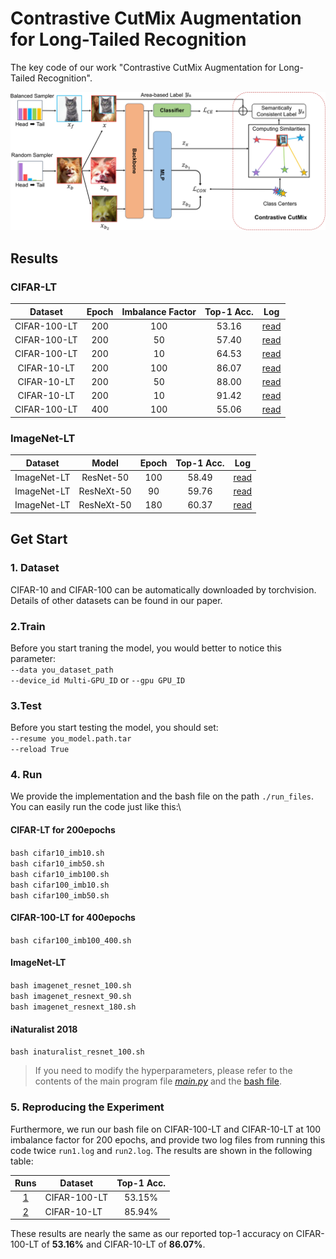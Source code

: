 # Contrastive CutMix Augmentation for Long-Tailed Recognition
The key code of our work "Contrastive CutMix Augmentation for Long-Tailed Recognition".

![framework](img/frame.jpg)
## Results
### CIFAR-LT 

|   Dataset    | Epoch | Imbalance Factor |Top-1 Acc.|             Log             |
|:------------:|:-----:|:----------------:|:-----:|:---------------------------:|
| CIFAR-100-LT |  200  |       100        |   53.16    | [read](\log\cifar100_100.log) |
| CIFAR-100-LT |  200  |        50        |   57.40    | [read](\log\cifar100_50.log) |
| CIFAR-100-LT |  200  |        10        |   64.53    | [read](\log\cifar100_10.log) |
| CIFAR-10-LT  |  200  |       100        |   86.07    | [read](\log\cifar10_100.log) |
| CIFAR-10-LT  |  200  |        50        |   88.00    | [read](\log\cifar10_50.log) |
| CIFAR-10-LT  |  200  |        10        |   91.42    | [read](\log\cifar10_10.log) |
| CIFAR-100-LT |  400  |       100        |   55.06    | [read](\log\cifar100_400.log) |


### ImageNet-LT 
| Dataset  |   Model    | Epoch | Top-1 Acc. |                  Log                  |
|:--------:|:----------:|:-----:|:----------:|:-------------------------------------:|
| ImageNet-LT | ResNet-50  |  100  |   58.49    | [read](\log\imagenet_resnet_100.log)  |
|  ImageNet-LT  | ResNeXt-50 |  90   |   59.76    | [read](\log\imagenet_resnext_90.log)  |
| ImageNet-LT  | ResNeXt-50 |  180  |   60.37    | [read](\log\imagenet_resnext_180.log) |

[//]: # (|  iNaturalist 2018  | ResNet-50  |  100  |   72.06    |                  --                   |)

## Get Start
### 1. Dataset
CIFAR-10 and CIFAR-100 can be automatically downloaded by torchvision.
Details of other datasets can be found in our paper.
### 2.Train
Before you start traning the model, you would better to notice this parameter:\
`--data you_dataset_path`\
`--device_id Multi-GPU_ID` or  `--gpu GPU_ID` 
### 3.Test
Before you start testing the model, you should set:\
`--resume you_model.path.tar`\
`--reload True`
### 4. Run
We provide the implementation and the bash file on the path `./run_files`. 
You can easily run the code just like this:\
#### CIFAR-LT for 200epochs
`bash cifar10_imb10.sh`\
`bash cifar10_imb50.sh`\
`bash cifar10_imb100.sh`\
`bash cifar100_imb10.sh`\
`bash cifar100_imb50.sh`
#### CIFAR-100-LT for 400epochs
`bash cifar100_imb100_400.sh`
#### ImageNet-LT
`bash imagenet_resnet_100.sh`\
`bash imagenet_resnext_90.sh`\
`bash imagenet_resnext_180.sh`
#### iNaturalist 2018
`bash inaturalist_resnet_100.sh`
> If you need to modify the hyperparameters, please refer to the contents of the main program file [_main.py_](main.py) and the [bash file](run_files).
### 5. Reproducing the Experiment 
Furthermore, we run our bash file on CIFAR-100-LT and CIFAR-10-LT at 100 imbalance factor for 200 epochs, and  provide two log files from running this code twice `run1.log` and `run2.log`. The results are shown in the following table:

|        Runs         | Dataset    | Top-1 Acc. |
|:-------------------:|------------|:----------:|
| [1](./log/run1.log) | CIFAR-100-LT |   53.15%   |
| [2](./log/run2.log) | CIFAR-10-LT|   85.94%   |

These results are nearly the same as our reported top-1 accuracy on CIFAR-100-LT of **53.16%** and CIFAR-10-LT of **86.07%**.
